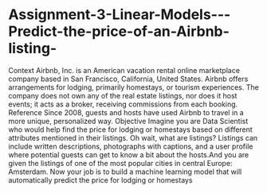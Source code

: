 # Assignment-3-Linear-Models---Predict-the-price-of-an-Airbnb-listing-
Context Airbnb, Inc. is an American vacation rental online marketplace company based in San Francisco, California, United States. Airbnb offers arrangements for lodging, primarily homestays, or tourism experiences. The company does not own any of the real estate listings, nor does it host events; it acts as a broker, receiving commissions from each booking. Reference  Since 2008, guests and hosts have used Airbnb to travel in a more unique, personalized way.      Objective Imagine you are Data Scientist who would help find the price for lodging or homestays based on different attributes mentioned in their   listings. Oh wait, what are listings? Listings can include written descriptions, photographs with captions, and a user profile where potential guests can get to know a bit about the hosts.And you are given the listings of one of the most popular cities in central Europe: Amsterdam.  Now your job is to build a machine learning model that will automatically predict the price for lodging or homestays
